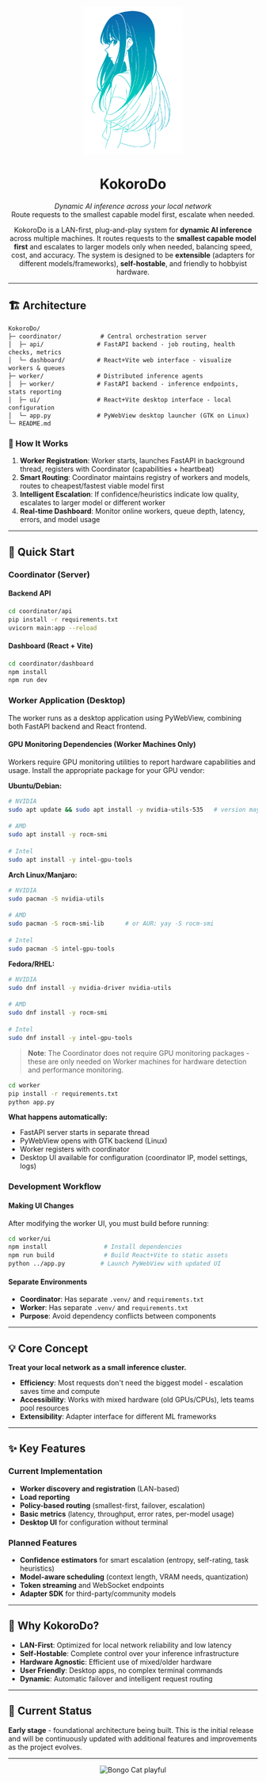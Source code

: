 <p align="center">
  <img src="ReadMeAssets/KokoroDo.png" alt="KokoroDo Logo" width="200"/>
</p>

<h1 align="center">KokoroDo</h1>

<p align="center">
  <em>Dynamic AI inference across your local network</em><br>
  Route requests to the smallest capable model first, escalate when needed.
</p>

<p align="center">
  KokoroDo is a LAN-first, plug-and-play system for <strong>dynamic AI inference</strong> across multiple machines.  
  It routes requests to the <strong>smallest capable model first</strong> and escalates to larger models only when needed, balancing speed, cost, and accuracy.  
  The system is designed to be <strong>extensible</strong> (adapters for different models/frameworks), <strong>self-hostable</strong>, and friendly to hobbyist hardware.
</p>

---

## 🏗️ Architecture

```
KokoroDo/
├─ coordinator/           # Central orchestration server
│  ├─ api/               # FastAPI backend - job routing, health checks, metrics
│  └─ dashboard/         # React+Vite web interface - visualize workers & queues
├─ worker/               # Distributed inference agents  
│  ├─ worker/            # FastAPI backend - inference endpoints, stats reporting
│  ├─ ui/                # React+Vite desktop interface - local configuration
│  └─ app.py             # PyWebView desktop launcher (GTK on Linux)
└─ README.md
```

### 🎯 How It Works

1. **Worker Registration**: Worker starts, launches FastAPI in background thread, registers with Coordinator (capabilities + heartbeat)
2. **Smart Routing**: Coordinator maintains registry of workers and models, routes to cheapest/fastest viable model first
3. **Intelligent Escalation**: If confidence/heuristics indicate low quality, escalates to larger model or different worker
4. **Real-time Dashboard**: Monitor online workers, queue depth, latency, errors, and model usage

---

## 🚀 Quick Start

### Coordinator (Server)

#### Backend API
```bash
cd coordinator/api
pip install -r requirements.txt
uvicorn main:app --reload
```

#### Dashboard (React + Vite)
```bash
cd coordinator/dashboard
npm install
npm run dev
```

### Worker Application (Desktop)



The worker runs as a desktop application using PyWebView, combining both FastAPI backend and React frontend.


#### GPU Monitoring Dependencies (Worker Machines Only)

Workers require GPU monitoring utilities to report hardware capabilities and usage. Install the appropriate package for your GPU vendor:

**Ubuntu/Debian:**
```bash
# NVIDIA
sudo apt update && sudo apt install -y nvidia-utils-535   # version may vary

# AMD
sudo apt install -y rocm-smi

# Intel
sudo apt install -y intel-gpu-tools
```

**Arch Linux/Manjaro:**
```bash
# NVIDIA
sudo pacman -S nvidia-utils

# AMD
sudo pacman -S rocm-smi-lib      # or AUR: yay -S rocm-smi

# Intel
sudo pacman -S intel-gpu-tools
```

**Fedora/RHEL:**
```bash
# NVIDIA
sudo dnf install -y nvidia-driver nvidia-utils

# AMD
sudo dnf install -y rocm-smi

# Intel
sudo dnf install -y intel-gpu-tools
```

> **Note**: The Coordinator does not require GPU monitoring packages - these are only needed on Worker machines for hardware detection and performance monitoring.


```bash
cd worker
pip install -r requirements.txt
python app.py
```

**What happens automatically:**
- FastAPI server starts in separate thread
- PyWebView opens with GTK backend (Linux)
- Worker registers with coordinator
- Desktop UI available for configuration (coordinator IP, model settings, logs)

### Development Workflow

#### Making UI Changes
After modifying the worker UI, you must build before running:
```bash
cd worker/ui
npm install                # Install dependencies
npm run build              # Build React+Vite to static assets
python ../app.py          # Launch PyWebView with updated UI
```

#### Separate Environments
- **Coordinator**: Has separate `.venv/` and `requirements.txt`
- **Worker**: Has separate `.venv/` and `requirements.txt`
- **Purpose**: Avoid dependency conflicts between components

---

## 💡 Core Concept

**Treat your local network as a small inference cluster.**

- **Efficiency**: Most requests don't need the biggest model - escalation saves time and compute
- **Accessibility**: Works with mixed hardware (old GPUs/CPUs), lets teams pool resources
- **Extensibility**: Adapter interface for different ML frameworks

---

## ✨ Key Features

### Current Implementation
- **Worker discovery and registration** (LAN-based)
- **Load reporting**
- **Policy-based routing** (smallest-first, failover, escalation)
- **Basic metrics** (latency, throughput, error rates, per-model usage)
- **Desktop UI** for configuration without terminal

### Planned Features
- **Confidence estimators** for smart escalation (entropy, self-rating, task heuristics)
- **Model-aware scheduling** (context length, VRAM needs, quantization)
- **Token streaming** and WebSocket endpoints
- **Adapter SDK** for third-party/community models

---

## 🎯 Why KokoroDo?

- **LAN-First**: Optimized for local network reliability and low latency
- **Self-Hostable**: Complete control over your inference infrastructure  
- **Hardware Agnostic**: Efficient use of mixed/older hardware
- **User Friendly**: Desktop apps, no complex terminal commands
- **Dynamic**: Automatic failover and intelligent request routing

---

## 📍 Current Status

**Early stage** - foundational architecture being built. This is the initial release and will be continuously updated with additional features and improvements as the project evolves.

---

<div align="center">
  <img src="https://media3.giphy.com/media/v1.Y2lkPTc5MGI3NjExMXhiZHA0c2NweDgzMzRyaTgxdDJreWhsODBoeXR1eWIydzNpM29iayZlcD12MV9pbnRlcm5hbF9naWZfYnlfaWQmY3Q9Zw/sthmCnCpfr8M8jtTQy/giphy.gif" width="200" alt="Bongo Cat playful"/>
</div>



